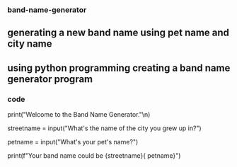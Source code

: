 ### band-name-generator
## generating a new band name using pet name and city name
## using python programming creating a band name generator program
### code 
print("Welcome to the Band Name Generator."\n)

streetname = input("What's the name of the city you grew up in?")

petname = input("What's your pet's name?")

print(f"Your band name could be {streetname}{ petname}")
